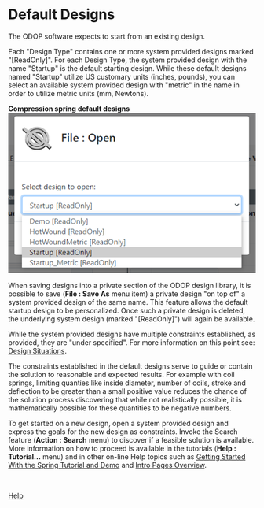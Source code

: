 # Default Designs

The ODOP software expects to start from an existing design.   

Each "Design Type" contains one or more system provided designs marked "[ReadOnly]". 
For each Design Type, the system provided design with the name "Startup" is the default starting design. 
While these default designs named "Startup" utilize US customary units (inches, pounds),
you can select an available system provided design with "metric" in the name in order to
utilize metric units (mm, Newtons).   

**Compression spring default designs**   
![Compression spring default designs](/docs/Help/png/FileOpen_defaultDesigns.png "File : Open default designs")  

When saving designs into a private section of the ODOP design library, 
it is possible to save (**File : Save As** menu item) a private design "on top of" 
a system provided design of the same name. 
This feature allows the default startup design to be personalized.
Once such a private design is deleted, the underlying system design (marked "[ReadOnly]") 
will again be available.

While the system provided designs have multiple constraints established, 
as provided, they are "under specified". 
For more information on this point see: [Design Situations](designSituations.html).   

The constraints established in the default designs serve to guide or contain the solution to 
reasonable and expected results.
For example with coil springs, 
limiting quanties like inside diameter, number of coils, stroke and deflection to be greater than
a small positive value reduces the chance of the solution process discovering that 
while not realistically possible, it is mathematically possible for these quantities to be negative numbers.  

To get started on a new design, open a system provided design and express the goals for the new design as constraints.
Invoke the Search feature (**Action : Search** menu) to discover if a feasible solution is available.
More information on how to proceed is available in the tutorials (**Help : Tutorial...** menu) 
and in other on-line Help topics such as 
[Getting Started With the Spring Tutorial and Demo](gettingStartedSpring.html) and 
[Intro Pages Overview](/docs/About/introPagesOverview.html).  

&nbsp;

[Help](/docs/Help)
